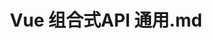 ---
layout: post
title: Vue 组合式API 通用.md
categories: [Vue]
description: Vue
keywords: Vue
mermaid: false
sequence: false
flow: false
mathjax: false
mindmap: false
mindmap2: false
---